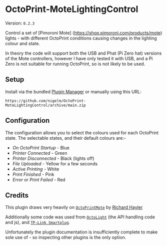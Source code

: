 # OctoPrint-MoteLightingControl

Version: `0.2.3`

Control a set of [Pimoroni Mote]
(https://shop.pimoroni.com/products/mote) lights - with different OctoPrint
conditions causing changes in the lighting colour and state.

In theory the code will support both the USB and Phat (Pi Zero hat) versions
of the Mote controllers, however I have only tested it with USB, and a Pi
Zero is not suitable for running OctoPrint, so is not likely to be used.

## Setup

Install via the bundled [Plugin Manager](https://docs.octoprint.org/en/master/bundledplugins/pluginmanager.html)
or manually using this URL:

    https://github.com/nigelm/OctoPrint-MoteLightingControl/archive/main.zip


## Configuration

The configuration allows you to select the colours used for each OctoPrint state.
The selectable states, and their default colours are:-

- *On OctoPrint Startup* - Blue
- *Printer Connected* - Green
- *Printer Disconnected* - Black (lights off)
- *File Uploaded* - Yellow for a few seconds
- *Active Printing* - White
- *Print Finished* - Pink
- *Error* or *Print Failed* - Red

## Credits

This plugin draws very heavily on
[`OctoPrintMote`](https://github.com/topshed/OctoPrintMote) by
[Richard Hayler](https://github.com/topshed)

Additionally some code was used from
[`OctoLight`](https://plugins.octoprint.org/plugins/octolight/)
(the API handling code and js), and
[`TP-Link Smartplug`](https://plugins.octoprint.org/plugins/tplinksmartplug/).

Unfortunately the plugin documentation is insufficiently complete to make sole
use of - so inspecting other plugins is the only option.
